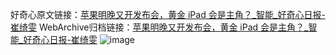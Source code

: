 好奇心原文链接：[苹果明晚又开发布会，黄金 iPad 会是主角？_智能_好奇心日报-崔绮雯](https://www.qdaily.com/articles/2867.html)
WebArchive归档链接：[苹果明晚又开发布会，黄金 iPad 会是主角？_智能_好奇心日报-崔绮雯](http://web.archive.org/web/20190623151543/https://www.qdaily.com/articles/2867.html)
![image](http://ww3.sinaimg.cn/large/007d5XDply1g3v6qv4iaej30u03lg4p1)